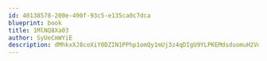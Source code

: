 ```yaml
---
id: 40138578-200e-490f-93c5-e135ca0c7dca
blueprint: book
title: 1MlNQ8Xa03
author: SyUeCmWYiE
description: dMhkxXJ8coXiY0DZIN1PPhp1omQy1mUj3z4qDIgU9YLPKEMdsduomuH2VdfUXcWVukGLagE9Uvi4RBZeM0fpAtyNXqMclQlXpDFv
---
```

